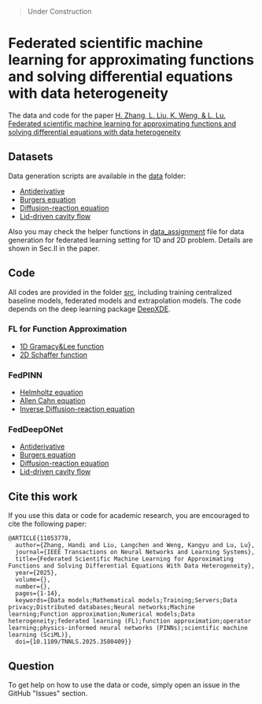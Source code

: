 > Under Construction

# Federated scientific machine learning for approximating functions and solving differential equations with data heterogeneity

The data and code for the paper [H. Zhang, L. Liu, K. Weng, & L. Lu. Federated scientific machine learning for approximating functions and solving differential equations with data heterogeneity](https://ieeexplore.ieee.org/document/11053778)

## Datasets

Data generation scripts are available in the [data](data) folder:

- [Antiderivative](data/data_gen_antid_100.py)
- [Burgers equation](data/data_gen_burgers_101_101.py)
- [Diffusion-reaction equation](data/data_gen_dr_101_101.py)
- [Lid-driven cavity flow](data/data_gen_cavity.py)

Also you may check the helper functions in [data_assignment](data/data_assignment.py) file for data generation for federated learning setting for 1D and 2D problem. Details are shown in Sec.II in the paper.

## Code

All codes are provided in the folder [src](src), including training centralized baseline models, federated models and extrapolation models. The code depends on the deep learning package [DeepXDE](https://github.com/lululxvi/deepxde).


### FL for Function Approximation

- [1D Gramacy&Lee function](src/FedFuncApprox/run_1d.py)
- [2D Schaffer function](src/FedFuncApprox/2d_multiclients.py)

### FedPINN

- [Helmholtz equation](src/FedPINN/run_fedpinn_helmholtz.py)
- [Allen Cahn equation](src/FedPINN/run_fedpinn_allencahn.py)
- [Inverse Diffusion-reaction equation](src/FedPINN/Inverse_dr/)

### FedDeepONet

- [Antiderivative](src/FedDeepONet/Antiderivative/)
- [Burgers equation](src/FedDeepONet/Burgers/)
- [Diffusion-reaction equation](src/FedDeepONet/Diffusion_reaction/)
- [Lid-driven cavity flow](src/FedDeepONet/Cavity_flow/)
  
## Cite this work

If you use this data or code for academic research, you are encouraged to cite the following paper:

```
@ARTICLE{11053778,
  author={Zhang, Handi and Liu, Langchen and Weng, Kangyu and Lu, Lu},
  journal={IEEE Transactions on Neural Networks and Learning Systems}, 
  title={Federated Scientific Machine Learning for Approximating Functions and Solving Differential Equations With Data Heterogeneity}, 
  year={2025},
  volume={},
  number={},
  pages={1-14},
  keywords={Data models;Mathematical models;Training;Servers;Data privacy;Distributed databases;Neural networks;Machine learning;Function approximation;Numerical models;Data heterogeneity;federated learning (FL);function approximation;operator learning;physics-informed neural networks (PINNs);scientific machine learning (SciML)},
  doi={10.1109/TNNLS.2025.3580409}}

```

## Question

To get help on how to use the data or code, simply open an issue in the GitHub "Issues" section.
